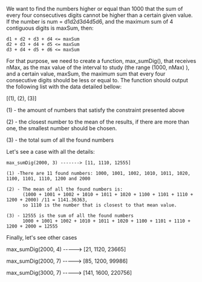 We want to find the numbers higher or equal than 1000 that the sum of every four consecutives digits cannot be higher than a certain given value. If the number is num = d1d2d3d4d5d6, and the maximum sum of 4 contiguous digits is maxSum, then:
```
d1 + d2 + d3 + d4 <= maxSum
d2 + d3 + d4 + d5 <= maxSum
d3 + d4 + d5 + d6 <= maxSum
```
For that purpose, we need to create a function, max_sumDig(), that receives nMax, as the max value of the interval to study (the range (1000, nMax) ), and a certain value, maxSum, the maximum sum that every four consecutive digits should be less or equal to. The function should output the following list with the data detailed bellow:

[(1), (2), (3)]

(1) - the amount of numbers that satisfy the constraint presented above

(2) - the closest number to the mean of the results, if there are more than one, the smallest number should be chosen.

(3) - the total sum of all the found numbers

Let's see a case with all the details:
```
max_sumDig(2000, 3) -------> [11, 1110, 12555]

(1) -There are 11 found numbers: 1000, 1001, 1002, 1010, 1011, 1020, 1100, 1101, 1110, 1200 and 2000

(2) - The mean of all the found numbers is:
      (1000 + 1001 + 1002 + 1010 + 1011 + 1020 + 1100 + 1101 + 1110 + 1200 + 2000) /11 = 1141.36363,  
      so 1110 is the number that is closest to that mean value.

(3) - 12555 is the sum of all the found numbers
      1000 + 1001 + 1002 + 1010 + 1011 + 1020 + 1100 + 1101 + 1110 + 1200 + 2000 = 12555
```
Finally, let's see other cases

max_sumDig(2000, 4) -----> [21, 1120, 23665]

max_sumDig(2000, 7) -----> [85, 1200, 99986]

max_sumDig(3000, 7) -----> [141, 1600, 220756]

